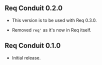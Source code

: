 ## Req Conduit 0.2.0

* This version is to be used with Req 0.3.0.

* Removed `req'` as it's now in Req itself.

## Req Conduit 0.1.0

* Initial release.
